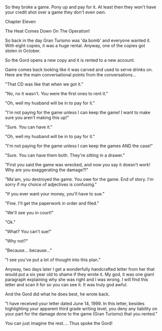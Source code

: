 
 

 

 

 

 

 

 

 

 

 




So they broke a game.  Pony up and pay for it.  At least then they won't have your credit shot over a game they don't even own. 













Chapter Eleven


The Heat Comes Down On The Operation!

So back in the day Gran Turismo was 'da bomb' and everyone wanted it.  With eight copies, it was a huge rental.  Anyway, one of the copies got stolen in October.

So the Gord opens a new copy and it is rented to a new account.

Game comes back looking like it was carved and used to serve drinks on.  Here are the main conversational points from the conversations...

<Conversation one>

"That CD was like that when we got it."

"No, no it wasn't.  You were the first ones to rent it."

"Oh, well my husband will be in to pay for it."

<Conversation two>

"I'm not paying for the game unless I can keep the game!  I want to make sure you aren't making this up!"

"Sure.  You can have it."

"Oh, well my husband will be in to pay for it."

<Conversation three>

"I'm not paying for the game unless I can keep the games AND the case!"

"Sure.  You can have them both.  They're sitting in a drawer."

<Conversation four>

"First you said the game was wrecked, and now you say it doesn't work!  Why are you exaggerating the damage?!"

"Ma'am, you destroyed the game.  You owe for the game.  End of story.  I'm sorry if my choice of adjectives is confusing."

"If you ever want your money, you'll have to sue."

"Fine.  I'll get the paperwork in order and filed."

"We'll see you in court!"

"Ok."

"What?  You can't sue!"

"Why not?"

"Because… because…"

"I see you've put a lot of thought into this plan."

<click>

Anyway, two days later I get a wonderfully handcrafted letter from her that would put a six year old to shame if they wrote it.  My god, it was one giant paragraph explaining why she was right and I was wrong.  I will find this letter and scan it for so you can see it.  It was truly god awful.

And the Gord did what he does best, he wrote back.

"I have received your letter dated June 14, 1999.  In this letter, besides highlighting your apparent third grade writing level, you deny any liability on your part for the damage done to the game (Gran Turismo) that you rented."

You can just imagine the rest….  Thus spoke the Gord!

 

 

 
 